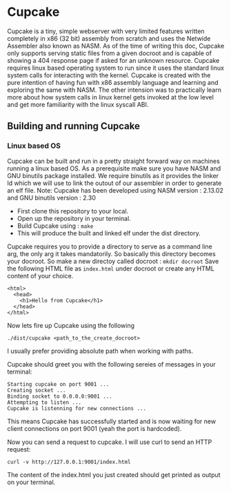# Cupcake

Cupcake is a tiny, simple webserver with very limited features written completely in x86 (32 bit) assembly from scratch and uses the Netwide Assembler
also known as NASM. As of the time of writing this doc, Cupcake only supports serving static files from a given docroot and is capable of showing
a 404 response page if asked for an unknown resource. Cupcake requires linux based operating system to run since it uses the standard linux system calls 
for interacting with the kernel.
Cupcake is created with the pure intention of having fun with x86 assembly language and learning and exploring the same with NASM. The other intension was
to practically learn more about how system calls in linux kernel gets invoked at the low level and get more familiarity with the linux syscall ABI.

## Building and running Cupcake

### Linux based OS

Cupcake can be built and run in a pretty straight forward way on machines running a linux based OS. As a prerequisite make sure you have NASM and
GNU binutils package installed. We require binutils as it provides the linker ld which we will use to link the outout of our assembler in order
to generate an elf file.
Note: Cupcake has been developed using NASM version :  2.13.02 and GNU binutils version : 2.30

- First clone this repository to your local.
- Open up the repository in your terminal.
- Build Cupcake using : ```make```
- This will produce the built and linked elf under the dist directory.

Cupcake requires you to provide a directory to serve as a command line arg, the only arg it takes mandatorily. So basically this directory becomes your
docroot.
So make a new directoy called docroot : ```mkdir docroot```
Save the following HTML file as ```index.html``` under docroot or create any HTML content of your choice.

```
<html>
  <head>
    <h1>Hello from Cupcake</h1>
  </head>
</html>
```

Now lets fire up Cupcake using the following

```
./dist/cupcake <path_to_the_create_docroot>
```
I usually prefer providing absolute path when working with paths.

Cupcake should greet you with the following sereies of messages in your terminal:

```
Starting cupcake on port 9001 ...
Creating socket ...
Binding socket to 0.0.0.0:9001 ...
Attempting to listen ...
Cupcake is listenning for new connections ...

```

This means Cupcake has successfully started and is now waiting for new client connections on port 9001 (yeah the port is hardcoded).

Now you can send a request to cupcake. I will use curl to send an HTTP request:

```curl -v http://127.0.0.1:9001/index.html ```

The content of the index.html you just created should get printed as output on your terminal.
